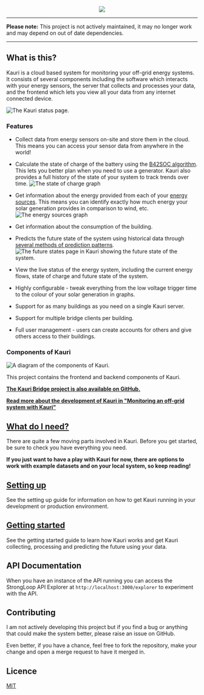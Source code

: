 <p align="center">
  <img src="docs/resources/logo-white.png">
</p>

---

**Please note:** This project is not actively maintained, it may no longer work and may depend on out of date dependencies.

---

## What is this?
Kauri is a cloud based system for monitoring your off-grid energy systems. It consists of several components including the software which interacts with your energy sensors, the server that collects and processes your data, and the frontend which lets you view all your data from any internet connected device.

![The Kauri status page.](docs/resources/summary-page-small.png)

### Features
* Collect data from energy sensors on-site and store them in the cloud. This means you can access your sensor data from anywhere in the world!

* Calculate the state of charge of the battery using the [B42SOC algorithm](resources/about-b42soc.md). This lets you better plan when you need to use a generator. Kauri also provides a full history of the state of your system to track trends over time.
![The state of charge graph](docs/resources/soc-graph-small.png)

* Get information about the energy provided from each of your [energy sources](docs/energy-sources.md). This means you can identify exactly how much energy your solar generation provides in comparison to wind, etc.
![The energy sources graph](docs/resources/daily-energy-sources-graph-small.png)

* Get information about the consumption of the building.

* Predicts the future state of the system using historical data through [several methods of prediction patterns](docs/future-state.md).
![The future states page in Kauri showing the future state of the system.](docs/resources/future-state-small.png)

* View the live status of the energy system, including the current energy flows, state of charge and future state of the system.

* Highly configurable - tweak everything from the low voltage trigger time to the colour of your solar generation in graphs.

* Support for as many buildings as you need on a single Kauri server.

* Support for multiple bridge clients per building.

* Full user management - users can create accounts for others and give others access to their buildings.

### Components of Kauri
![A diagram of the components of Kauri.](docs/resources/system-components.png)

This project contains the frontend and backend components of Kauri.

**[The Kauri Bridge project is also available on GitHub.](https://github.com/jordancrawfordnz/kauri-bridge)**

**[Read more about the development of Kauri in "Monitoring an off-grid system with Kauri"](https://jc.kiwi/kauri-energy-monitor/)**

## [What do I need?](docs/what-do-i-need.md)
There are quite a few moving parts involved in Kauri. Before you get started, be sure to check you have everything you need.

**If you just want to have a play with Kauri for now, there are options to work with example datasets and on your local system, so keep reading!**

## [Setting up](docs/setting-up.md)
See the setting up guide for information on how to get Kauri running in your development or production environment.

## [Getting started](docs/getting-started.md)
See the getting started guide to learn how Kauri works and get Kauri collecting, processing and predicting the future using your data.

## API Documentation
When you have an instance of the API running you can access the StrongLoop API Explorer at `http://localhost:3000/explorer` to experiment with the API.
## Contributing
I am not actively developing this project but if you find a bug or anything that could make the system better, please raise an issue on GitHub.

Even better, if you have a chance, feel free to fork the repository, make your change and open a merge request to have it merged in.

## Licence
[MIT](LICENSE)
